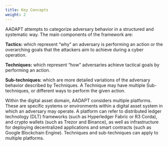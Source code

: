 ```yaml
---
title: Key Concepts
weight: 2
---
```


AADAPT attempts to categorize adversary behavior in a structured and systematic way. The main components of the framework are: 

**Tactics:** which represent “why” an adversary is performing an action or the overarching goals that the attackers aim to achieve during a cyber operation.

**Techniques:** which represent “how” adversaries achieve tactical goals by performing an action. 

**Sub-techniques:** which are more detailed variations of the adversary behavior described by Techniques. A Technique may have multiple Sub-techniques, or different ways to perform the given action.  

Within the digital asset domain, AADAPT considers multiple platforms. These are specific systems or environments within a digital asset system in which an adversary may operate. A platform can refer to distributed ledger technology (DLT) frameworks (such as Hyperledger Fabric or R3 Corda), and crypto wallets (such as Trezor and Binance), as well as infrastructure for deploying decentralized applications and smart contracts (such as Google Blockchain Engine). Techniques and sub-techniques can apply to multiple platforms. 